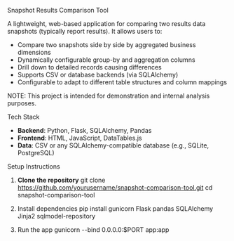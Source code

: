 Snapshot Results Comparison Tool

A lightweight, web-based application for comparing two results data snapshots (typically report results). It allows users to:
- Compare two snapshots side by side by aggregated business dimensions
- Dynamically configurable group-by and aggregation columns
- Drill down to detailed records causing differences
- Supports CSV or database backends (via SQLAlchemy)
- Configurable to adapt to different table structures and column mappings
 
NOTE: This project is intended for demonstration and internal analysis purposes.

Tech Stack
- **Backend**: Python, Flask, SQLAlchemy, Pandas
- **Frontend**: HTML, JavaScript, DataTables.js
- **Data**: CSV or any SQLAlchemy-compatible database (e.g., SQLite, PostgreSQL)

Setup Instructions
1. **Clone the repository**
git clone https://github.com/yourusername/snapshot-comparison-tool.git
cd snapshot-comparison-tool

2. Install dependencies
pip install gunicorn Flask pandas SQLAlchemy Jinja2 sqlmodel-repository

4. Run the app
gunicorn --bind 0.0.0.0:$PORT app:app
   


